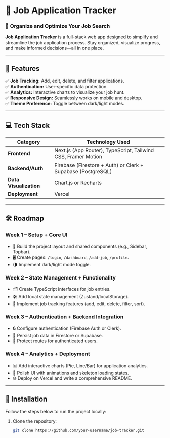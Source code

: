 # 📝 Job Application Tracker

### 🚀 **Organize and Optimize Your Job Search**
**Job Application Tracker** is a full-stack web app designed to simplify and streamline the job application process. Stay organized, visualize progress, and make informed decisions—all in one place.

---

## 🌟 Features
✅ **Job Tracking:** Add, edit, delete, and filter applications.  
✅ **Authentication:** User-specific data protection.  
✅ **Analytics:** Interactive charts to visualize your job hunt.  
✅ **Responsive Design:** Seamlessly works on mobile and desktop.  
✅ **Theme Preference:** Toggle between dark/light modes.

---

## 💻 Tech Stack
| **Category**      | **Technology Used**            |
|-------------------|---------------------------------|
| **Frontend**      | Next.js (App Router), TypeScript, Tailwind CSS, Framer Motion |
| **Backend/Auth**  | Firebase (Firestore + Auth) or Clerk + Supabase (PostgreSQL) |
| **Data Visualization** | Chart.js or Recharts         |
| **Deployment**    | Vercel                         |

---

## 🛠️ Roadmap

### **Week 1 – Setup + Core UI**
- 🚧 Build the project layout and shared components (e.g., Sidebar, Topbar).
- 🖥️ Create pages: `/login`, `/dashboard`, `/add-job`, `/profile`.
- 🌗 Implement dark/light mode toggle.

### **Week 2 – State Management + Functionality**
- 🗂️ Create TypeScript interfaces for job entries.
- 🛠️ Add local state management (Zustand/localStorage).
- 🔄 Implement job tracking features (add, edit, delete, filter, sort).

### **Week 3 – Authentication + Backend Integration**
- 🔒 Configure authentication (Firebase Auth or Clerk).
- 💾 Persist job data in Firestore or Supabase.
- 🚪 Protect routes for authenticated users.

### **Week 4 – Analytics + Deployment**
- 📊 Add interactive charts (Pie, Line/Bar) for application analytics.
- 🎨 Polish UI with animations and skeleton loading states.
- 🌐 Deploy on Vercel and write a comprehensive README.

---

## 🔧 Installation

Follow the steps below to run the project locally:

1. Clone the repository:
   ```bash
   git clone https://github.com/your-username/job-tracker.git
